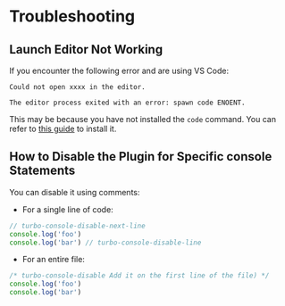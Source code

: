 # Troubleshooting

## Launch Editor Not Working

If you encounter the following error and are using VS Code:

```
Could not open xxxx in the editor.

The editor process exited with an error: spawn code ENOENT.
```

This may be because you have not installed the `code` command. You can refer to [this guide](https://code.visualstudio.com/docs/setup/mac#_launching-from-the-command-line) to install it.

## How to Disable the Plugin for Specific console Statements

You can disable it using comments:

- For a single line of code:

```js
// turbo-console-disable-next-line
console.log('foo')
console.log('bar') // turbo-console-disable-line
```

- For an entire file:

```js
/* turbo-console-disable Add it on the first line of the file) */
console.log('foo')
console.log('bar')
```
